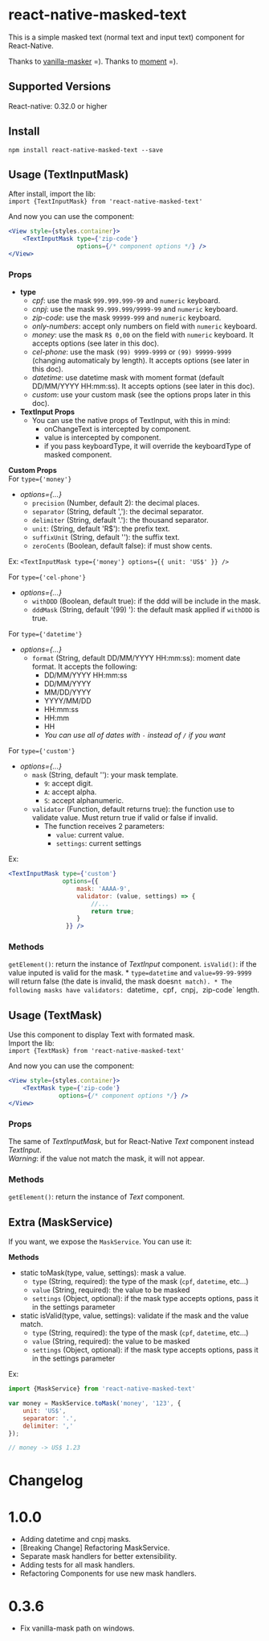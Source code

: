# react-native-masked-text

This is a simple masked text (normal text and input text) component for React-Native.

Thanks to [vanilla-masker](https://github.com/BankFacil/vanilla-masker) =).
Thanks to [moment](http://momentjs.com/) =).


## Supported Versions
React-native: 0.32.0 or higher

## Install
`npm install react-native-masked-text --save`

## Usage (TextInputMask)
After install, import the lib: <br />
`import {TextInputMask} from 'react-native-masked-text'`

And now you can use the component:
``` jsx
<View style={styles.container}>
    <TextInputMask type={'zip-code'}
				   options={/* component options */} />
</View>
```

### Props
* **type**
	* *cpf*: use the mask `999.999.999-99` and `numeric` keyboard.
	* *cnpj*: use the mask `99.999.999/9999-99` and `numeric` keyboard.
	* *zip-code*: use the mask `99999-999` and `numeric` keyboard.
	* *only-numbers*: accept only numbers on field with `numeric` keyboard.
	* *money*: use the mask `R$ 0,00` on the field with `numeric` keyboard. It accepts options (see later in this doc).
	* *cel-phone*: use the mask `(99) 9999-9999` or `(99) 99999-9999` (changing automaticaly by length). It accepts options (see later in this doc).
	* *datetime*: use datetime mask with moment format (default DD/MM/YYYY HH:mm:ss). It accepts options (see later in this doc).
	* *custom*: use your custom mask (see the options props later in this doc).
* **TextInput Props**
	* You can use the native props of TextInput, with this in mind:
		* onChangeText is intercepted by component.
		* value is intercepted by component.
		* if you pass keyboardType, it will override the keyboardType of masked component.


**Custom Props** <br />
For `type={'money'}` <br />
* *options={...}*
	* `precision` (Number, default 2): the decimal places.
	* `separator` (String, default ','): the decimal separator.
	* `delimiter` (String, default '.'): the thousand separator.
	* `unit`: (String, default 'R$'): the prefix text.
	* `suffixUnit` (String, default ''): the suffix text.
	* `zeroCents` (Boolean, default false): if must show cents.

Ex: `<TextInputMask type={'money'} options={{ unit: 'US$' }} />`


For `type={'cel-phone'}` <br />
* *options={...}*
	* `withDDD` (Boolean, default true): if the ddd will be include in the mask.
	* `dddMask` (String, default '(99) '): the default mask applied if `withDDD` is true.

For `type={'datetime'}` <br />
* *options={...}*
	* `format` (String, default DD/MM/YYYY HH:mm:ss): moment date format. It accepts the following:
		* DD/MM/YYYY HH:mm:ss
		* DD/MM/YYYY
		* MM/DD/YYYY
		* YYYY/MM/DD
		* HH:mm:ss
		* HH:mm
		* HH
		* *You can use all of dates with `-` instead of `/` if you want*

For `type={'custom'}` <br />
* *options={...}*
	* `mask` (String, default ''): your mask template.
		* `9`: accept digit.
		* `A`: accept alpha.
		* `S`: accept alphanumeric.
	* `validator` (Function, default returns true): the function use to validate value. Must return true if valid or false if invalid.
		* The function receives 2 parameters:
			* `value`: current value.
			* `settings`: current settings

Ex: 
```jsx
<TextInputMask type={'custom'} 
			   options={{ 
				   mask: 'AAAA-9',
				   validator: (value, settings) => {
					   //...
					   return true;
				   } 
				}} />
```

### Methods
`getElement()`: return the instance of *TextInput* component.
`isValid()`: if the value inputed is valid for the mask.
	* `type=datetime` and `value=99-99-9999` will return false (the date is invalid, the mask doesn`t match).
	* The following masks have validators: `datetime`, `cpf`, `cnpj`, `zip-code` length.


## Usage (TextMask)
Use this component to display Text with formated mask.
<br />
Import the lib: <br />
`import {TextMask} from 'react-native-masked-text'`

And now you can use the component:
``` jsx
<View style={styles.container}>
	<TextMask type={'zip-code'}
			  options={/* component options */} />
</View>
```

### Props
The same of *TextInputMask*, but for React-Native *Text* component instead *TextInput*.
<br />
*Warning*: if the value not match the mask, it will not appear.

### Methods
`getElement()`: return the instance of *Text* component.


## Extra (MaskService)
If you want, we expose the `MaskService`. You can use it:

**Methods**
* static toMask(type, value, settings): mask a value.
	* `type` (String, required): the type of the mask (`cpf`, `datetime`, etc...)
	* `value` (String, required): the value to be masked
	* `settings` (Object, optional): if the mask type accepts options, pass it in the settings parameter
* static isValid(type, value, settings): validate if the mask and the value match.
	* `type` (String, required): the type of the mask (`cpf`, `datetime`, etc...)
	* `value` (String, required): the value to be masked
	* `settings` (Object, optional): if the mask type accepts options, pass it in the settings parameter

Ex:

``` jsx
import {MaskService} from 'react-native-masked-text'

var money = MaskService.toMask('money', '123', {
	unit: 'US$',
	separator: '.',
	delimiter: ','
});

// money -> US$ 1.23
```


# Changelog

# 1.0.0
* Adding datetime and cnpj masks.
* [Breaking Change] Refactoring MaskService.
* Separate mask handlers for better extensibility.
* Adding tests for all mask handlers.
* Refactoring Components for use new mask handlers.

# 0.3.6
* Fix vanilla-mask path on windows.